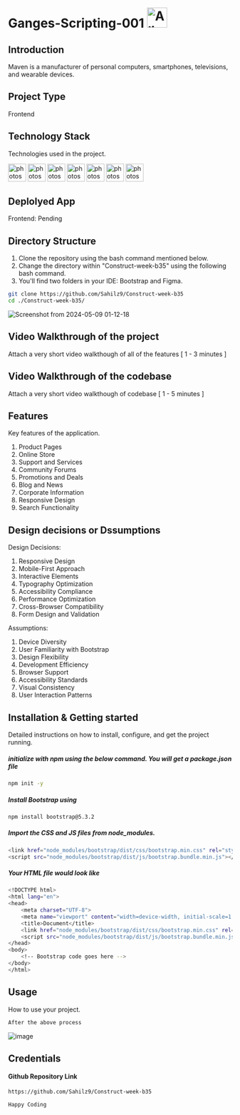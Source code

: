 # Ganges-Scripting-001 <img src="https://raw.githubusercontent.com/Tarikul-Islam-Anik/Telegram-Animated-Emojis/main/Smileys/Alien.webp" alt="Alien" width="45" height="45"/>

## Introduction
Maven is a manufacturer of personal computers, smartphones, televisions, and wearable devices.

## Project Type
Frontend 

## Technology Stack
Technologies used in the project.

<img src="https://www.vectorlogo.zone/logos/w3_html5/w3_html5-icon.svg" alt="photoshop" width="40" height="40"/> <img src="https://www.vectorlogo.zone/logos/w3_css/w3_css-icon.svg" alt="photoshop" width="40" height="40"/> <img src="https://www.vectorlogo.zone/logos/sass-lang/sass-lang-icon.svg" alt="photoshop" width="40" height="40"/>  <img src="https://upload.wikimedia.org/wikipedia/commons/thumb/b/b2/Bootstrap_logo.svg/120px-Bootstrap_logo.svg.png" alt="photoshop" width="40" height="40"/>  <img src="https://www.vectorlogo.zone/logos/git-scm/git-scm-icon.svg" alt="photoshop" width="40" height="40"/> <img src="https://www.vectorlogo.zone/logos/github/github-icon.svg" alt="photoshop" width="40" height="40"/> <img src="https://www.vectorlogo.zone/logos/npmjs/npmjs-ar21.svg" alt="photoshop" width="40" height="40"/> 

## Deplolyed App
Frontend: Pending

## Directory Structure
1. Clone the repository using the bash command mentioned below.
2. Change the directory within "Construct-week-b35" using the following bash command.
3. You'll find two folders in your IDE: Bootstrap and Figma.

```bash
git clone https://github.com/Sahilz9/Construct-week-b35
cd ./Construct-week-b35/
```
![Screenshot from 2024-05-09 01-12-18](https://github.com/Sahilz9/Construct-week-b35/assets/103746983/d8ef2d97-438d-47b3-a239-86833b3c9bb2)


## Video Walkthrough of the project
Attach a very short video walkthough of all of the features [ 1 - 3 minutes ]

## Video Walkthrough of the codebase
Attach a very short video walkthough of codebase [ 1 - 5 minutes ]

## Features
Key features of the application.

1. Product Pages
2. Online Store
3. Support and Services
4. Community Forums
5. Promotions and Deals
6. Blog and News
7. Corporate Information
8. Responsive Design
9. Search Functionality

## Design decisions or Dssumptions
Design Decisions:
1. Responsive Design
2. Mobile-First Approach
3. Interactive Elements
4. Typography Optimization
5. Accessibility Compliance
6. Performance Optimization
7. Cross-Browser Compatibility
8. Form Design and Validation

Assumptions:
1. Device Diversity
2. User Familiarity with Bootstrap
3. Design Flexibility
4. Development Efficiency
5. Browser Support
6. Accessibility Standards
7. Visual Consistency
8. User Interaction Patterns

## Installation & Getting started
Detailed instructions on how to install, configure, and get the project running.

#####  initialize with npm using the below command. You will get a package.json file

```bash
npm init -y
```

##### Install Bootstrap using 
```bash
npm install bootstrap@5.3.2
```

##### Import the CSS and JS files from node_modules.
```bash
<link href="node_modules/bootstrap/dist/css/bootstrap.min.css" rel="stylesheet">
<script src="node_modules/bootstrap/dist/js/bootstrap.bundle.min.js"></script>
```

##### Your HTML file would look like
```bash
<!DOCTYPE html>
<html lang="en">
<head>
    <meta charset="UTF-8">
    <meta name="viewport" content="width=device-width, initial-scale=1.0">
    <title>Document</title>
    <link href="node_modules/bootstrap/dist/css/bootstrap.min.css" rel="stylesheet">
    <script src="node_modules/bootstrap/dist/js/bootstrap.bundle.min.js"></script>
</head>
<body>
    <!-- Bootstrap code goes here -->
</body>
</html>
```


## Usage
How to use your project.

```bash
After the above process
```
![image](https://github.com/Sahilz9/Construct-week-b35/assets/103746983/b7f207b3-9089-4da4-a459-a2c58de141fb)


## Credentials

#### Github Repository Link
```bash
https://github.com/Sahilz9/Construct-week-b35
```
```bash
Happy Coding
```
